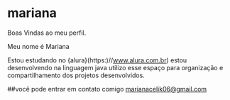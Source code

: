 # mariana
Boas Vindas ao meu perfil.

Meu nome é Mariana 

Estou estudando no {alura}(https:)//www.alura.com.br) estou desenvolvendo na linguagem java utilizo esse espaço para organização e compartilhamento dos projetos desenvolvidos. 

##você pode entrar em contato comigo marianacelik06@gmail.com
